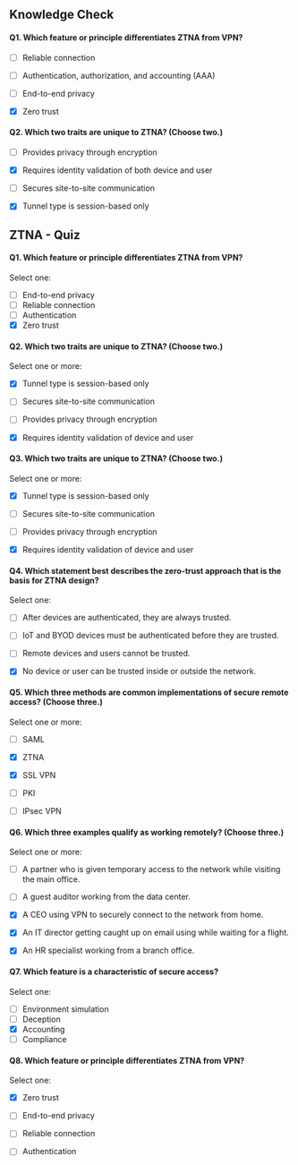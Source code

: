 Knowledge Check
------------

#### Q1. Which feature or principle differentiates ZTNA from VPN?

- [ ] Reliable connection
- [ ] Authentication, authorization, and accounting (AAA)
- [ ] End-to-end privacy
- [x] Zero trust


#### Q2. Which two traits are unique to ZTNA? (Choose two.)

- [ ] Provides privacy through encryption
- [x] Requires identity validation of both device and user
- [ ] Secures site-to-site communication
- [x] Tunnel type is session-based only


ZTNA - Quiz
------------

#### Q1. Which feature or principle differentiates ZTNA from VPN?

Select one:
- [ ] End-to-end privacy
- [ ] Reliable connection
- [ ] Authentication
- [x] Zero trust

#### Q2. Which two traits are unique to ZTNA? (Choose two.)

Select one or more:
- [x] Tunnel type is session-based only
- [ ] Secures site-to-site communication
- [ ] Provides privacy through encryption
- [x] Requires identity validation of device and user


#### Q3. Which two traits are unique to ZTNA? (Choose two.)

Select one or more:
- [x] Tunnel type is session-based only
- [ ] Secures site-to-site communication
- [ ] Provides privacy through encryption
- [x] Requires identity validation of device and user


#### Q4. Which statement best describes the zero-trust approach that is the basis for ZTNA design?

Select one:
- [ ] After devices are authenticated, they are always trusted.
- [ ] IoT and BYOD devices must be authenticated before they are trusted.
- [ ] Remote devices and users cannot be trusted.
- [x] No device or user can be trusted inside or outside the network.


#### Q5. Which three methods are common implementations of secure remote access? (Choose three.)

Select one or more:
- [ ] SAML
- [x] ZTNA
- [x] SSL VPN
- [ ] PKI
- [ ] IPsec VPN


#### Q6. Which three examples qualify as working remotely? (Choose three.)

Select one or more:
- [ ] A partner who is given temporary access to the network while visiting the main office.
- [ ] A guest auditor working from the data center.
- [x] A CEO using VPN to securely connect to the network from home.
- [x] An IT director getting caught up on email using while waiting for a flight.
- [x] An HR specialist working from a branch office.


#### Q7. Which feature is a characteristic of secure access?

Select one:
- [ ] Environment simulation
- [ ] Deception
- [x] Accounting
- [ ] Compliance

#### Q8. Which feature or principle differentiates ZTNA from VPN?

Select one:
- [x] Zero trust
- [ ] End-to-end privacy
- [ ] Reliable connection
- [ ] Authentication

